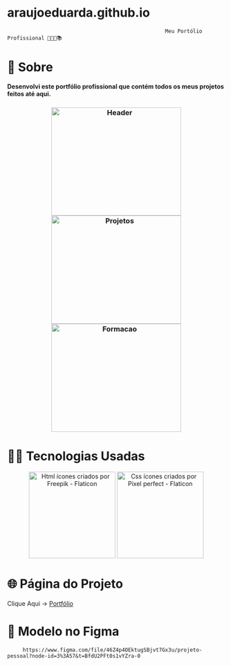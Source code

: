# araujoeduarda.github.io

                                                       Meu Portólio Profissional 👩🏼‍💻📚
                                                                    
                                                                    
# 🔎 **Sobre**

  <p><strong>Desenvolvi este portfólio profissional que contém todos os meus projetos feitos até aqui.</strong><p>
   <h3 align="center">
    <img src="https://user-images.githubusercontent.com/113942221/212449883-c94a86bb-8268-4a46-8218-1558e43a3902.png" width="300" height="250" alt="Header">
    <img src="https://user-images.githubusercontent.com/113942221/212449910-c0e29dd1-7cd5-4a6d-95f5-7dc83ac868fe.png" width="300" height="250" alt="Projetos">
    <img src="https://user-images.githubusercontent.com/113942221/212449999-c55dc0c7-3f0e-4b55-9b14-8b5bfea10679.png" width="300" height="250" alt="Formacao">
</h3>

# 👩‍💻 **Tecnologias Usadas**

<p align="center">
<img width="200" src="https://user-images.githubusercontent.com/113942221/212450260-6a89ee48-cb48-4f10-84a2-5ebe012aee68.png" alt="Html ícones criados por Freepik - Flaticon" >
<img width="200" src="https://user-images.githubusercontent.com/113942221/212450216-c16c1bdb-a374-43ac-b97c-153c8abc3edd.png" alt="Css ícones criados por Pixel perfect - Flaticon" >
  
</p>

# 🌐 **Página do Projeto**
 Clique Aqui -> [Portfólio](https://araujoeduarda.github.io/)

# 🎨 **Modelo no Figma**
         https://www.figma.com/file/46Z4p4OEktugSBjvt7Gx3u/projeto-pessoal?node-id=3%3A57&t=BfdU2PFt0s1vYZra-0



